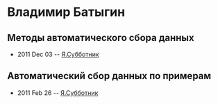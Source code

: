# Владимир Батыгин

## Методы автоматического сбора данных
- 2011 Dec 03 -- [Я.Субботник](https://events.yandex.ru/lib/talks/172/)    
## Автоматический сбор данных по примерам
- 2011 Feb 26 -- [Я.Субботник](https://events.yandex.ru/lib/talks/255/)    
